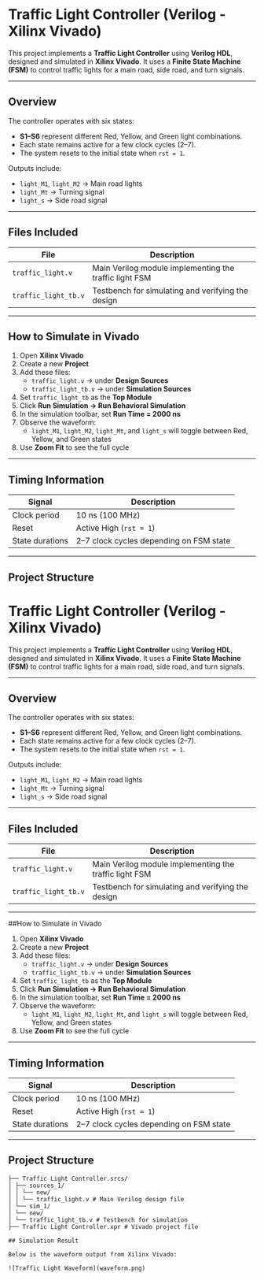 #  Traffic Light Controller (Verilog - Xilinx Vivado)

This project implements a **Traffic Light Controller** using **Verilog HDL**, designed and simulated in **Xilinx Vivado**.
It uses a **Finite State Machine (FSM)** to control traffic lights for a main road, side road, and turn signals.

---

## Overview

The controller operates with six states:
- **S1–S6** represent different Red, Yellow, and Green light combinations.
- Each state remains active for a few clock cycles (2–7).
- The system resets to the initial state when `rst = 1`.

Outputs include:
- `light_M1`, `light_M2` → Main road lights
- `light_Mt` → Turning signal
- `light_s` → Side road signal

---

## Files Included

| File | Description |
|------|--------------|
| `traffic_light.v` | Main Verilog module implementing the traffic light FSM |
| `traffic_light_tb.v` | Testbench for simulating and verifying the design |

---

## How to Simulate in Vivado

1. Open **Xilinx Vivado**
2. Create a new **Project**
3. Add these files:
   - `traffic_light.v` → under **Design Sources**
   - `traffic_light_tb.v` → under **Simulation Sources**
4. Set `traffic_light_tb` as the **Top Module**
5. Click **Run Simulation → Run Behavioral Simulation**
6. In the simulation toolbar, set **Run Time = 2000 ns**
7. Observe the waveform:
   - `light_M1`, `light_M2`, `light_Mt`, and `light_s` will toggle between Red, Yellow, and Green states
8. Use **Zoom Fit** to see the full cycle

---

## Timing Information

| Signal | Description |
|---------|-------------|
| Clock period | 10 ns (100 MHz) |
| Reset | Active High (`rst = 1`) |
| State durations | 2–7 clock cycles depending on FSM state |

---

## Project Structure

#  Traffic Light Controller (Verilog - Xilinx Vivado)

This project implements a **Traffic Light Controller** using **Verilog HDL**, designed and simulated in **Xilinx Vivado**.
It uses a **Finite State Machine (FSM)** to control traffic lights for a main road, side road, and turn signals.

---

## Overview

The controller operates with six states:
- **S1–S6** represent different Red, Yellow, and Green light combinations.
- Each state remains active for a few clock cycles (2–7).
- The system resets to the initial state when `rst = 1`.

Outputs include:
- `light_M1`, `light_M2` → Main road lights
- `light_Mt` → Turning signal
- `light_s` → Side road signal

---

## Files Included

| File | Description |
|------|--------------|
| `traffic_light.v` | Main Verilog module implementing the traffic light FSM |
| `traffic_light_tb.v` | Testbench for simulating and verifying the design |

---

##How to Simulate in Vivado

1. Open **Xilinx Vivado**
2. Create a new **Project**
3. Add these files:
   - `traffic_light.v` → under **Design Sources**
   - `traffic_light_tb.v` → under **Simulation Sources**
4. Set `traffic_light_tb` as the **Top Module**
5. Click **Run Simulation → Run Behavioral Simulation**
6. In the simulation toolbar, set **Run Time = 2000 ns**
7. Observe the waveform:
   - `light_M1`, `light_M2`, `light_Mt`, and `light_s` will toggle between Red, Yellow, and Green states
8. Use **Zoom Fit** to see the full cycle

---

##  Timing Information

| Signal | Description |
|---------|-------------|
| Clock period | 10 ns (100 MHz) |
| Reset | Active High (`rst = 1`) |
| State durations | 2–7 clock cycles depending on FSM state |

---

## Project Structure

```Traffic Light Controller/
├── Traffic Light Controller.srcs/
│ ├── sources_1/
│ │ └── new/
│ │ └── traffic_light.v # Main Verilog design file
│ └── sim_1/
│ └── new/
│ └── traffic_light_tb.v # Testbench for simulation
├── Traffic Light Controller.xpr # Vivado project file

## Simulation Result

Below is the waveform output from Xilinx Vivado:

![Traffic Light Waveform](waveform.png)
